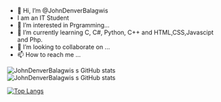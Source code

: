 - 👋 Hi, I’m @JohnDenverBalagwis
- I am an IT Student
- 👀 I’m interested in Prgramming...
- 🌱 I’m currently learning C, C#, Python, C++ and HTML,CSS,Javascipt and Php.
- 💞️ I’m looking to collaborate on ...
- 📫 How to reach me ...

![JohnDenverBalagwis s GitHub stats](https://github-readme-stats.vercel.app/api?username=JohnDenverBalagwis&show_icons=true&theme=radical)
![JohnDenverBalagwis s GitHub stats](https://github-readme-stats.vercel.app/api?username=JohnDenverBalagwis&show_icons=true&theme=gradient)

[![Top Langs](https://github-readme-stats.vercel.app/api/top-langs/?username=JohnDenverBalagwis)](https://github.com/JohnDenverBalagwis/github-readme-stats)


<!---
JohnDenverBalagwis/JohnDenverBalagwis is a ✨ special ✨ repository because its `README.md` (this file) appears on your GitHub profile.
You can click the Preview link to take a look at your changes.
--->

